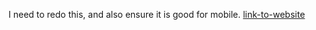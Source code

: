 I need to redo this, and also ensure it is good for mobile.
[link-to-website](https://shannonscotta.github.io/csd-360)
